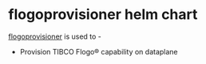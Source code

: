 # flogoprovisioner helm chart
[flogoprovisioner](charts/flogoprovisioner) is used to -
* Provision TIBCO Flogo® capability on dataplane
